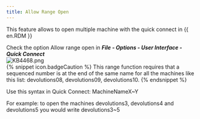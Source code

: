 ```yaml
---
title: Allow Range Open
---
```

This feature allows to open multiple machine with the quick connect in {{ en.RDM }}  

Check the option Allow range open in ***File - Options - User Interface - Quick Connect***  
![KB4468.png](/img/en/kb/KB4468.png)  
{% snippet icon.badgeCaution %}
This range function requires that a sequenced number is at the end of the same name for all the machines like this list: devolutions08, devolutions09, devolutions10.
{% endsnippet %}  

Use this syntax in Quick Connect: MachineNameX~Y  

For example: to open the machines devolutions3, devolutions4 and devolutions5 you would write devolutions3~5
